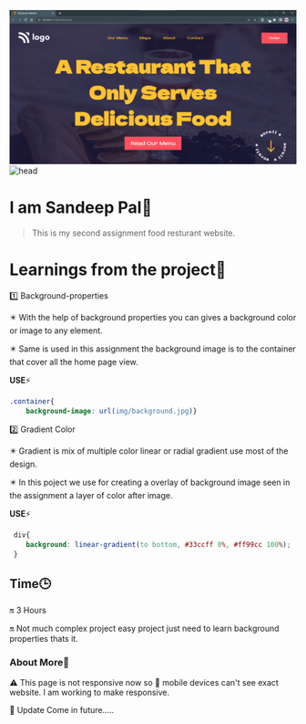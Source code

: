 ![thumnail](./assets/project%202%20thumbnail.png)
![head](https://img.shields.io/badge/Hello-Welcome-orange)

# I am Sandeep Pal🌟

> This is my second assignment food resturant website.

# Learnings from the project🔅

1️⃣ Background-properties
 
✴️ With the help of background properties you can gives a background color or image to any element.

✴️ Same is used in this assignment
the background image is to the container that cover all the home page view.

 __USE__⚡

```css
.container{
    background-image: url(img/background.jpg)}
```
2️⃣ Gradient Color
 
 ✴️ Gradient is mix of multiple color linear or radial gradient use most of the design.

 ✴️ In this poject we use for creating a overlay of background image seen in the assignment a layer of color after image.

 __USE__⚡

```css
 div{
    background: linear-gradient(to bottom, #33ccff 0%, #ff99cc 100%);
 }

```
## Time🕒
🔛 3 Hours

🔛 Not much complex project easy project just need to learn background properties thats it.

### About More🔳

⚠️ This page is not responsive now so 📱 mobile devices can't see exact website. I am working to make responsive.

🔄 Update Come in future.....














     
